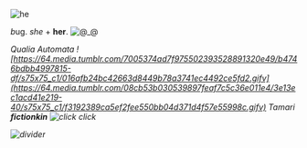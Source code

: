 ![he](https://media.discordapp.net/attachments/1077228367843176498/1213560158366601266/tumblr_d1b03b00848657115e243d8525ae505f_2da92c7d_1280.png?ex=65f5eaf8&is=65e375f8&hm=e4ec37bb3ccbe08b791353a38a0bac9055db12434130ddb42c4db525cb9053a3&=&format=webp&quality=lossless&width=300&height=300)

<i>b</i>ug. <i>she</i> + <b>her</b></i>. 
![@_@](https://64.media.tumblr.com/3d22c382cc84fda92f6308ce018067b3/67280e8b1a696d5e-ed/s75x75_c1/a8e8d3597e6442e7b301d7a9fbb12fec45da74df.gifv)

<i>Qualia Automata</b> ![https://64.media.tumblr.com/7005374ad7f975502393528891320e49/b4746bdbb4997815-df/s75x75_c1/016afb24bc42663d8449b78a3741ec4492ce5fd2.gifv](https://64.media.tumblr.com/08cb53b030539897feaf7c5c36e011e4/3e13ec1acd41e219-40/s75x75_c1/f3192389ca5ef2fee550bb04d371d4f57e55998c.gifv) 
Tamari <b>fictionkin</b>     ![click click](https://s7.ezgif.com/tmp/ezgif-7-07ef6fa211.webp)


![divider](https://64.media.tumblr.com/6b2fdf5a4337b6a86264cb179fc6b868/532527fb22cf57da-bc/s500x750/290d1cb0a5bec0bf965490ebcbc7b4a3e4776a79.pnj)


